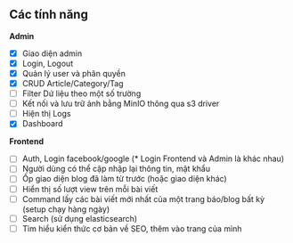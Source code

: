 ## Các tính năng
**Admin**
- [X] Giao diện admin
- [X] Login, Logout
- [X] Quản lý user và phân quyền
- [X] CRUD Article/Category/Tag
- [ ] Filter Dứ liệu theo một số trường
- [ ] Kết nối và lưu trữ ảnh bằng MinIO thông qua s3 driver
- [ ] Hiện thị Logs
- [X] Dashboard

**Frontend**
- [ ] Auth, Login facebook/google (* Login Frontend và Admin là khác nhau)
- [ ] Người dùng có thể cập nhập lại thông tin, mật khẩu
- [ ] Ốp giao diện blog đã làm từ trước (hoặc giao diện khác)
- [ ] Hiển thị số lượt view trên mỗi bài viết
- [ ] Command lấy các bài viết mới nhất của một trang báo/blog bất kỳ (setup chạy hàng ngày)
- [ ] Search (sử dụng elasticsearch)
- [ ] Tìm hiểu kiển thức cơ bản về SEO, thêm vào trang của mình
